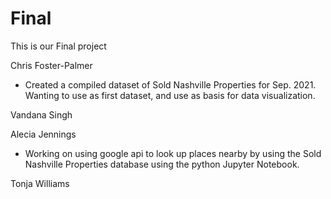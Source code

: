 # Final
This is our Final project


Chris Foster-Palmer
- Created a compiled dataset of Sold Nashville Properties for Sep. 2021. Wanting to use as first dataset, and use as basis for data visualization.

Vandana Singh


Alecia Jennings
- Working on using google api to look up places nearby by using the Sold Nashville Properties database using the python Jupyter Notebook.

Tonja Williams
